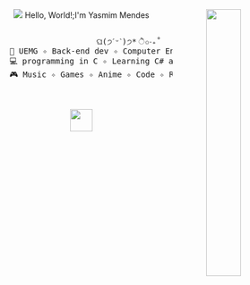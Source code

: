 <div align="center">
<img src="https://readme-typing-svg.demolab.com?
<marquee style="font-family: Inconsolata; font-weight: 500; font-size: 50px; duration: 4000ms; pause: 300ms; color: #FFC0CB; text-align: left; width: 70%;">
    Hello, World!;I'm Yasmim Mendes 
</marquee>
<img src="https://usagif.com/wp-content/uploads/2022/hqgif/anya-forger-spy-family-acegif-89.gif" width="35%" align="right" />
<br><br>
<pre>
                    ଘ(੭ˊᵕˋ)੭* ੈ✩‧₊˚
    📖 UEMG ✧ Back-end dev ✧ Computer Engineering
    💻 programming in C ✧ Learning C# and Python
    🎮 Music ✧ Games ✧ Anime ✧ Code ✧ RPG
</pre>
<br><br>
<img src="https://raw.githubusercontent.com/innng/innng/master/assets/kyubey.gif" height="40" />
<br><br><br>
</div>

